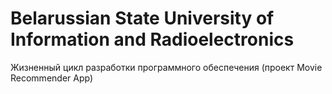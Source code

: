 # Belarussian State University of Information and Radioelectronics
Жизненный цикл разработки программного обеспечения (проект Movie Recommender App)
